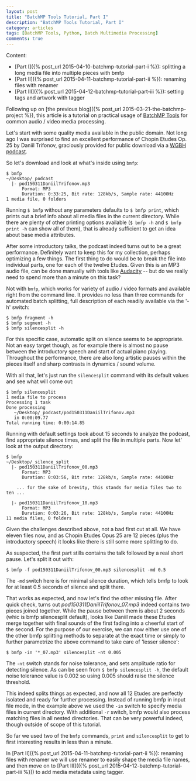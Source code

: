 ```yaml
---
layout: post
title: "BatchMP Tools Tutorial, Part I"
description: "BatchMP Tools Tutorial, Part I"
category: articles
tags: [BatchMP Tools, Python, Batch Multimedia Processing]
comments: true
---
```


Content:

+ [Part I]({% post_url 2015-04-10-batchmp-tutorial-part-i %}): splitting a long media file into multiple pieces with bmfp
+ [Part II]({% post_url 2015-04-11-batchmp-tutorial-part-ii %}): renaming files with renamer
+ [Part III]({% post_url 2015-04-12-batchmp-tutorial-part-iii %}): setting tags and artwork with tagger


Following up on [the previous blog]({% post_url 2015-03-21-the-batchmp-project %}), this article is a tutorial on practical usage of [BatchMP Tools](https://github.com/akpw/batch-mp-tools) for common audio / video media processing.

Let's start with some quality media available in the public domain. Not long ago I was surprised to find an excellent performance of Chopin Etudes Op. 25 by Daniil Trifonov, graciously provided for public download via a [WGBH podcast](http://www.wgbh.org/programs/Classical-Performance-Podcast-391/episodes/Chopin-with-Daniil-Trifonov-60828).

So let's download and look at what's inside using ```bmfp```:

````
$ bmfp
~/Desktop/_podcast
  |- pod150311DaniilTrifonov.mp3
      Format: MP3
      Duration: 0:33:25, Bit rate: 128kb/s, Sample rate: 44100Hz
1 media file, 0 folders
````

Running ```$ bmfp``` without any parameters defaults to ```$ bmfp print```, which prints out a brief info about all media files in the current directory. While there are plenty of other printing options available (```$ bmfp -h``` and ```$ bmfp print -h``` can show all of them), that is already sufficient to get an idea about base media attributes.

After some introductory talks, the podcast indeed turns out to be a great performance. Definitely want to keep this for my collection, perhaps optimizing a few things. The first thing to do would be to break the file into individual parts, one for each of the twelve Etudes. Given this is an MP3 audio file, can be done manually with tools like [Audacity](http://audacity.sourceforge.net/help/faq_i18n?s=files&i=split) -- but do we really need to spend more than a minute on this task?

Not with ```bmfp```, which works for variety of audio / video formats and available right from the command line. It provides no less than three commands for automated batch splitting, full description of each readily available via the '-h' switch:

````
$ bmfp fragment -h
$ bmfp segment -h
$ bmfp silencesplit -h
````

For this specific case, automatic split on silence seems to be appropriate. Not an easy target though, as for example there is almost no pause between the introductory speech and start of actual piano playing. Throughout the performance, there are also long artistic pauses within the pieces itself and sharp contrasts in dynamics / sound volume.

With all that, let's just run the ```silencesplit``` command with its default values and see what will come out:

````
$ bmfp silencesplit
1 media file to process
Processing 1 task
Done processing
   ~/Desktop/_podcast/pod150311DaniilTrifonov.mp3
   in 0:00:09.77
Total running time: 0:00:14.85
````

Running with default settings took about 15 seconds to analyze the podcast, find appropriate silence times, and split the file in multiple parts.
Now let' look at the output directory:

````
$ bmfp
~/Desktop/_silence_split
  |- pod150311DaniilTrifonov_00.mp3
      Format: MP3
      Duration: 0:03:56, Bit rate: 128kb/s, Sample rate: 44100Hz

    ... for the sake of brevity, this stands for media files two to ten ...

  |- pod150311DaniilTrifonov_10.mp3
      Format: MP3
      Duration: 0:03:26, Bit rate: 128kb/s, Sample rate: 44100Hz
11 media files, 0 folders
````

Given the challenges described above, not a bad first cut at all. We have eleven files now, and as Chopin Etudes Opus 25 are 12 pieces (plus the introductory speech) it looks like there is still some more splitting to do.

As suspected, the first part stills contains the talk followed by a real short pause. Let's split it out with:

````
$ bmfp -f pod150311DaniilTrifonov_00.mp3 silencesplit -md 0.5
````

The ```-md``` switch here is for minimal silence duration, which tells bmfp to look for at least 0.5 seconds of silence and split there.

That works as expected, and now let's find the other missing file. After quick check, turns out *pod150311DaniilTrifonov_07.mp3* indeed contains two pieces joined together. While the pause between them is about 2 seconds (whic is bmfp silencesplit default), looks like Daniil made these Etudes merge together with final sounds of the first fading into a cheerful start of the second. For the purpose of our exercise, we can now either use one of the other bmfp splitting methods to separate at the exact time or simply to further parametrize the above command to take care of 'lesser silence':

````
$ bmfp -in '*_07.mp3' silencesplit -nt 0.005
````

The ``-nt`` switch stands for noise tolerance, and sets amplitude ratio for detecting silence. As can be seen from `$ bmfp silencesplit -h`, the default noise tolerance value is 0.002 so using 0.005 should raise the silence threshold.

This indeed splits things as expected, and now all 12 Etudes are perfectly isolated and ready for further processing.
Instead of running bmfp in input file mode, in the example above we used the `-in` switch to specify media files in current directory. With additional `-r` switch, bmfp would also process matching files in all nested directories. That can be very powerful indeed, though outside of scope of this tutorial.

So far we used two of the `bmfp` commands, `print` and `silencesplit` to get to first interesting results in less than a minute.

In [Part II]({% post_url 2015-04-11-batchmp-tutorial-part-ii %}): renaming files with renamer we will use renamer to easily shape the media file names, and then move on to [Part III](({% post_url 2015-04-12-batchmp-tutorial-part-iii %})) to add media metadata using tagger.
